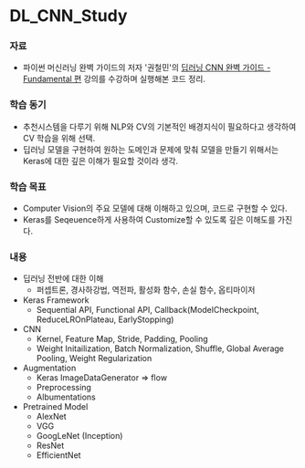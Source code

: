 # DL_CNN_Study

### 자료

- 파이썬 머신러닝 완벽 가이드의 저자 '권철민'의 [딥러닝 CNN 완벽 가이드 - Fundamental 편](https://www.inflearn.com/course/%EB%94%A5%EB%9F%AC%EB%8B%9D-cnn-%EC%99%84%EB%B2%BD-%EA%B8%B0%EC%B4%88) 강의를 수강하며 실행해본 코드 정리.

### 학습 동기
- 추천시스템을 다루기 위해 NLP와 CV의 기본적인 배경지식이 필요하다고 생각하여 CV 학습을 위해 선택.
- 딥러닝 모델을 구현하여 원하는 도메인과 문제에 맞춰 모델을 만들기 위해서는 Keras에 대한 깊은 이해가 필요할 것이라 생각.

### 학습 목표
- Computer Vision의 주요 모델에 대해 이해하고 있으며, 코드로 구현할 수 있다.
- Keras를 Seqeuence하게 사용하여 Customize할 수 있도록 깊은 이해도를 가진다.

### 내용
- 딥러닝 전반에 대한 이해
  - 퍼셉트론, 경사하강법, 역전파, 활성화 함수, 손실 함수, 옵티마이저
- Keras Framework
  - Sequential API, Functional API, Callback(ModelCheckpoint, ReduceLROnPlateau, EarlyStopping)
- CNN
  - Kernel, Feature Map, Stride, Padding, Pooling
  - Weight Initailization, Batch Normalization, Shuffle, Global Average Pooling, Weight Regularization
- Augmentation
  - Keras ImageDataGenerator => flow
  - Preprocessing
  - Albumentations
- Pretrained Model
  - AlexNet
  - VGG
  - GoogLeNet (Inception)
  - ResNet
  - EfficientNet
